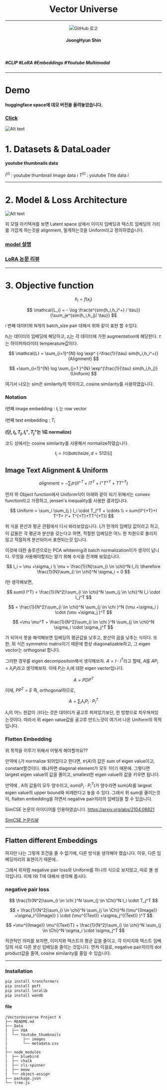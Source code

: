 # <center> Vector Universe </center>
---

<center>

![GitHub 로고](README_image/0u0.png)

</center>

#### <center> JoongHyun Shin </center>

<br>

##### <right>#CLIP #LoRA #Embeddings #Youtube Multimodal </right>

---


# Demo


**huggingface space에 데모 버전을 올려놓았습니다.**

### [Click](https://huggingface.co/Soran/youtube_CLIP_LoRA_SimCSE)

![Alt text](beatles.png)



# 1. Datasets & DataLoader

<!-- ![Alt text](image-2.png) -->

#### youtube thumbnails data

$I^{(i)}$ : youtube thumbnail Image data $i$
$T^{(i)}$ : youtube Title data $i$

<!-- #### Example 

$I^{(i)}$ : ![Alt text](image-1.png)

$T^{(i)}$ : **Cutest Cats Compilation 2017 | Best Cute Cat Videos Ever** -->


---
# 2. Model & Loss Architecture

<!-- 
![](https://huggingface.co/datasets/huggingface/documentation-images/resolve/main/peft/lora_diagram.png) -->

<!-- ![Alt text](image-5.png) -->
![Alt text](image-7.png)

위 모델 아키텍쳐를 보면 Latent space 상에서 이미지 임베딩과 텍스트 임베딩의 거리를 가깝게 하는것을 alignment, 멀게하는것을 Uniform라고 정의하였습니다.

### [model 설명](https://velog.io/@blackeyes0u0/youtube-CLIP-LoRA-SimCSE-%EA%B2%B0%EA%B3%BC)

### [LoRA 논문 리뷰](https://velog.io/@blackeyes0u0/%EB%85%BC%EB%AC%B8%EB%A6%AC%EB%B7%B0-LoRA-Low-Rank-Adaptation-of-Large-Language-Models)


---


# 3. Objective function

$$
h_i = f(x_i)
$$


$$ 
\mathcal{L_i} = - \log \frac{e^{sim(h_i,h_i^+) / \tau}}{\sum_je^{sim(h_i,h_j)/ \tau}}
$$



$i$ 번째 데이터와 $N$개의 batch_size pair 대해서 위와 같이 표현 할 수있다. 

$h_i$는 데이터의 임베딩에 해당하고, $z_i$는 각 데이터에 가한 augmentation에 해당한다. $\tau$는 하이퍼파라미터 temperature값이다.


<!-- ![Alt text](image-3.png) -->

<!-- ![Alt text](image-6.png) -->

$$
\mathcal{L} = \sum_{i=1}^{N} log \exp^ {-\frac{1}{\tau}  sim(h_i,h_i^+)} (Alignment)
$$

$$
+\sum_{i=1}^{N} log \sum_{j=1 }^{N} \exp^{\frac{1}{\tau} sim(h_i,h_j)} (Uniform)
$$


여기서 나오는 sim은 similarity의 약자이고, cosine similarity를 사용하였습니다.

### Notation

i번째 image embedding : $I_i$ 는 row vector

i번째 text embedding : $T_i$

**(단, $I_i,T_j,I_i^+,T_j^+$는 1로 normalize)**

코드 상에서는 cosine similarity를 사용해서 normalize하였습니다.

$$
I_i = \mathbb M(batchsize,d=512)[i]
$$

## Image Text Alignment & Uniform

$$
alignment = -\sum_i tr(II^{+T}+I T^T+ I^+ T^{+T}+TT^{+T})
$$


먼저 위 Object function에서 Uniform식이 아래와 같이 되기 위해서는 convex function라고 가정하고, jensen's inequality를 사용한 결과입니다.

$$
Uniform = \sum_i \sum_{j } I_i \cdot T_j^T + \cdots \\
= sum(II^{+T}+I T^T+ I^+ T^{+T}+TT^{+T})
$$



위 식을 분산과 평균 관점에서 다시 바라보았습니다.
$I_i$가 한개의 임베딩 값이라고 하고, 이 값들은 각 평균과 분산을 갖는다고 하면, 적절한 임베딩은 어느 한 차원으로 쏠리지 않고 적절하게 분산되어서 표현되는것 입니다.

이것에 대한 솔루션으로는 PCA whitening과 batch normalization이가 생각이 납니다. 무엇을 사용해야할지는 알기 위해 수식을 전개해 보았습니다.

$$
I_i = \mu +\sigma_i \\
\mu = \frac{1}{N}\sum_{i \in \chi}^N I_i\\
\therefore \frac{1}{N}\sum_{i \in \chi}^N \sigma_i = 0
$$

$I$만 생각해보면,

$$
sum(I  I^T) = \frac{1}{N^2}\sum_{i \in \chi}^N \sum_{j \in \chi}^N I_i \cdot I_j^T 
$$

$$
= \frac{1}{N^2}\sum_{i \in \chi}^N \sum_{j \in \chi }^N (\mu +\sigma_i ) \cdot (\mu +\sigma_j )^T
$$

$$
=\mu \mu^T + \frac{1}{N^2}\sum_{i \in \chi }^N \sum_{j \in \chi}^N \sigma_i \cdot \sigma_j^T
$$

가 되어서 뜻을 해석해보면 임베딩의 평균값을 낮추고, 분산의 곱을 낮추는 식이다. 또한, 위 식은 symmetric matrix이기 때문에 항상 diagonalizable하고, 그 eigen vector는 orthogonal 합니다.

그러한 경우를 eigen decompositoin해서 생각해보자.
$A=I \cdot I^T$라고 할때, $A$를 $A P_i = \lambda_i P_i$라고 생각해보자. 이때 $P_i$는 $\lambda_i$에 대한 eigen vector입니다.

$$ 
A = P DP^T
$$

이때, $PP^T = E$ 즉, orthogonal하므로, 

$$
A = \sum_i \lambda_i P_i \cdot P_i^T
$$

$\lambda_i$의 어느 한값이 크다는 것은 데이터가 골고루 퍼져있기보단, 한 방향으로 치우쳐져있는것이다. 따라서 위 eigen value값을 골고루 만드느것이 여기서 나온 Uniform의 목적입니다. 

### Flatten Embedding

위 목적을 이루기 위해서 어떻게 해야할까요??

만약에 $I_i$가 normalize 되어있다고 한다면, $tr(A)$의 값은 sum of eigen value이고, constant할것이다. 왜냐하면 diagonal element가 모두 1이기 때문에.
그렇다면 largest eigen value의 값을 줄이고, smallest한 eigen value의 값을 키우면 됩니다. 

만약에 , A의 값들이 모두 양수이고, $sum(P_i \cdot P_i^T)$가 양수라면 sum($A$)를 largest eigen value의 upper bound와 비례한다고 놓을 수 있다. 그래서 위 sum을 줄이는것이, flatten embedding을 하면서 negative pair끼리의 임베딩을 할 수 있습니다. 

SimCSE 논문의 아이디어를 인용하였습니다.
https://arxiv.org/abs/2104.08821

[SimCSE 논문리뷰](https://github.com/Blackeyes0u0/Blackeyes0u0-paper-review/blob/master/papers/Language/simCSE/simcse.md)

---

## Flatten different Embeddings

하지만 나는 그렇게 조건을 줄 수 없기에, 다른 방식을 생각해야 했습니다. 이유, 다른 임베딩끼리의 표현이기 때문에..

그래서 위처럼 negative pair loss와 Uniform를 하나의 식으로 보지않고, 따로 볼 생각입니다.
이제 I와 T에 대해서 생각해 봅시다.

### negative pair loss

$$
\frac{1}{N^2}\sum_{i \in \chi }^N \sum_{j  \in \Chi}^N I_i \cdot T_j^T 
$$

$$
= \frac{1}{N^2}\sum_{i \in \chi}^N \sum_{j  \in \Chi}^N (\mu^{(Image)} +\sigma_i^{(Image)} ) \cdot (\mu^{(Text)} +\sigma_j^{(Text)} )^T
$$

$$
=\mu^{(Image)} \mu^{(Text)T} + \frac{1}{N^2}\sum_{i \in \chi}^N \sum_{j  \in \Chi}^N \sigma_i \cdot \sigma_j^T
$$

직관적인 의미를 보자면, 이미지와 텍스트의 평균 값을 줄이고, 각 이미지와 텍스트 임베딩의 서로 다른 분산 임베딩을 줄이는 것입니다. 먼저 이걸로, negative pair끼리의 dot product값을 줄여, cosine similarity를 줄일 수 있습니다. 


<!-- 
<br>

#### Preprocess & Tokenize
$I_{}^{\prime(i)} = Preprocesser(I^{(i)})$ : CLIP  Preprocess (parameter freeze $\Phi_0$)

$T_{}^{\prime(i)} = Tokenizer(T^{(i)})$ : CLIP Tokenizer (parameter freeze $\Phi_0$)

$Y_{}^{\prime(i)} = Tokenizer(Y^{(i)})$ : CLIP Tokenizer (parameter freeze $\Phi_0$)


<br>

#### Embeddings 
$E_I(I_{}^{\prime(i)};\theta_I)$ : CLIP Image Encoder + LoRA  (learnable params : $\theta_I$)
$E_T(T_{}^{\prime(i)};\theta_T)$ : CLIP Text Encoder + LoRA (learnable params : $\theta_T$)

$E_T(Y_{}^{\prime(i)};\theta_T)$ : CLIP Text Encoder + LoRA (learnable params : $\theta_T$)

#### Concat Image embeddings and Text embeddings

$X^{(i)} = f^{}(E_I(I_{}^{\prime(i)}),E_T(T_{}^{\prime(i)});\Psi)$

$f(\cdot)$ : Image + Text concat models (learnable params : $\Psi$)

<br>

#### Kernel method 

$\psi(X^{(i)})^T \cdot \phi(E_T(Y_{}^{\prime(i)}))$

<br>
miminize KL-divergence
-->







---

### Installation 

```bash
pip install transformers
pip install peft
pip install loralib
pip install wandb
```

#### file

<!-- 🤗 Transformers is tested on Python 3.6+, PyTorch 1.1.0+, TensorFlow 2.0+, and Flax. Follow the installation instructions below for the deep learning library you are using:

PyTorch installation : [pytorch](https://pytorch.org/get-started/locally/)

TensorFlow 2.0 installation instructions : [tensorflow](https://www.tensorflow.org/install/pip)
Flax installation instructions.[Flax](https://flax.readthedocs.io/en/latest/)


```
python -m venv .env
```
Activate the virtual environment. On Linux and MacOs:

```
source .env/bin/activate
```
Activate Virtual environment on Windows
```
.env/Scripts/activate
```
Now you’re ready to install 🤗 Transformers with the following command:
```
pip install transformers
```
For CPU-support only, you can conveniently install 🤗 Transformers and a deep learning library in one line. For example, install 🤗 Transformers and PyTorch with: -->

```
/VectorUniverse Project X
├── README.md
├── Data
|  ├── VQA
|  └── Youtube_thumbnails
|       ├── images
|       └── metadata.csv
|
├── node_modules
|  ├── bluebird
|  ├── chalk
|  ├── cli-spinner
|  ├── meow
|  └── object-assign
├── package.json
└── tree.js
```
